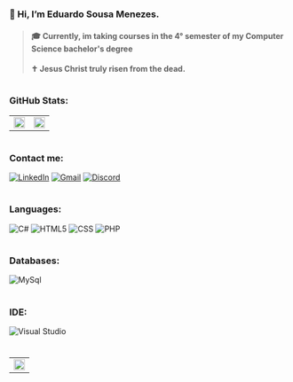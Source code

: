 ### 👋 Hi, I’m Eduardo Sousa Menezes.

>#### 🎓 Currently, im taking courses in the 4° semester of my Computer Science bachelor's degree
>#### ✝️ Jesus Christ truly risen from the dead.

#
### GitHub Stats:
<table>
  <tr>
    <td style="width: 50%;">
      <img src="https://github-readme-stats.vercel.app/api?username=dudublessed&show_icons=true&theme=gruvbox&bg_color=000000%&include_all_commits=true%" style="width: 100%; max-width: 400px;">
    </td>
    <td style="width: 50%;">
      <img src="https://github-readme-stats.vercel.app/api/top-langs/?username=dudublessed&layout=donut&theme=gruvbox&bg_color=000000" style="width: 100%; max-width: 400px;">
    </td>
  </tr>
</table>


#

### Contact me:
[![LinkedIn](https://img.shields.io/badge/LinkedIn-0077B5?style=for-the-badge&logo=linkedin&logoColor=white)](https://www.linkedin.com/in/ddsmlkd/)
[![Gmail](https://img.shields.io/badge/Gmail-D14836?style=for-the-badge&logo=gmail&logoColor=white)](mailto:estudantilmenezes@gmail.com)
[![Discord](https://img.shields.io/badge/Discord-7289DA?style=for-the-badge&logo=discord&logoColor=white)](https://discord.com/users/another0001)

#

### Languages:

![C#](https://img.shields.io/badge/c%23-%23239120.svg?style=for-the-badge&logo=c#&logoColor=white)
![HTML5](https://img.shields.io/badge/HTML5-E34F26?style=for-the-badge&logo=html5&logoColor=white)
![CSS](https://img.shields.io/badge/CSS-239120?&style=for-the-badge&logo=css3&logoColor=white)
![PHP](https://img.shields.io/badge/PHP-777BB4?style=for-the-badge&logo=php&logoColor=white)

#

### Databases:
![MySql](https://img.shields.io/badge/MySQL-005C84?style=for-the-badge&logo=mysql&logoColor=white)

#

### IDE:

![Visual Studio](https://img.shields.io/badge/Visual%20Studio-5C2D91?style=for-the-badge&logo=visual-studio&logoColor=white)

#
<table>
  <tr>
    <td style="width: 100%;">
      <img src="https://user-images.githubusercontent.com/74038190/226127923-0e8b7792-7b3c-462b-951b-63c96ba1a5af.gif" style="width: 100%; max-width: 400px;">
    </td>
 
  </tr>
</table>




